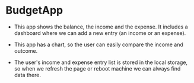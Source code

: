 # BudgetApp


* This app shows the balance, the income and the expense. It includes a dashboard where we can add a new entry (an income or an expense).

* This app has a chart, so the user can easily compare the income and outcome.

* The user's income and expense entry list is stored in the local storage, so when we refresh the page or reboot machine we can always find data there.
